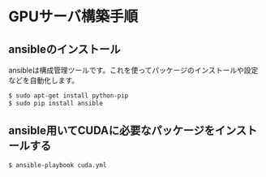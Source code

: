 # GPUサーバ構築手順 #

## ansibleのインストール ##
ansibleは構成管理ツールです。これを使ってパッケージのインストールや設定などを自動化します。

```sh
$ sudo apt-get install python-pip
$ sudo pip install ansible
```

## ansible用いてCUDAに必要なパッケージをインストールする ##

```sh
$ ansible-playbook cuda.yml
```